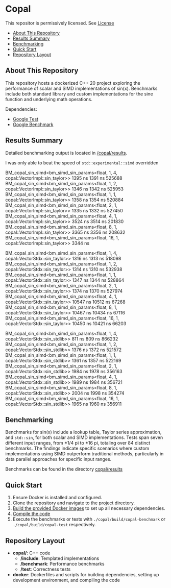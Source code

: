 # Copal
This repositor is permissively licensed. See [License](./LICENSE)

* [About This Repository](#about-this-repository)
* [Results Summary](#results-summary)
* [Benchmarking](#benchmarking)
* [Quick Start](#quick-start)
* [Repository Layout](#repository-layout)

## About This Repository
This repository hosts a dockerized C++ 20 project exploring the performance of scalar and SIMD implementations of sin(x). Benchmarks include both standard library and custom implementations for the sine function and underlying math operations.

Dependencies:
* [Google Test](https://github.com/google/googletest)
* [Google Benchmark](https://github.com/google/benchmark)

## Results Summary
Detailed benchmarking output is located in [/copal/results](/copal/results/2024-07-10-optimized.md).

I was only able to beat the speed of `std::experimental::simd` overridden 



BM_copal_sin_simd<bm_simd_sin_params<float,  1, 4, copal::VectorImpl<float>::sin_taylor>>          1395 ns         1391 ns      525688
BM_copal_sin_simd<bm_simd_sin_params<float,  1, 2, copal::VectorImpl<float>::sin_taylor>>          1346 ns         1342 ns      525953
BM_copal_sin_simd<bm_simd_sin_params<float,  1, 1, copal::VectorImpl<float>::sin_taylor>>          1358 ns         1354 ns      520884
BM_copal_sin_simd<bm_simd_sin_params<float,  2, 1, copal::VectorImpl<float>::sin_taylor>>          1335 ns         1332 ns      527450
BM_copal_sin_simd<bm_simd_sin_params<float,  4, 1, copal::VectorImpl<float>::sin_taylor>>          3524 ns         3514 ns      201830
BM_copal_sin_simd<bm_simd_sin_params<float,  8, 1, copal::VectorImpl<float>::sin_taylor>>          3365 ns         3356 ns      208632
BM_copal_sin_simd<bm_simd_sin_params<float, 16, 1, copal::VectorImpl<float>::sin_taylor>>          3344 ns 

BM_copal_sin_simd<bm_simd_sin_params<float,  1, 4, copal::VectorStdx<float>::sin_taylor>>          1316 ns         1313 ns      518098
BM_copal_sin_simd<bm_simd_sin_params<float,  1, 2, copal::VectorStdx<float>::sin_taylor>>          1314 ns         1310 ns      532938
BM_copal_sin_simd<bm_simd_sin_params<float,  1, 1, copal::VectorStdx<float>::sin_taylor>>          1347 ns         1344 ns      528864
BM_copal_sin_simd<bm_simd_sin_params<float,  2, 1, copal::VectorStdx<float>::sin_taylor>>          1374 ns         1370 ns      527974
BM_copal_sin_simd<bm_simd_sin_params<float,  4, 1, copal::VectorStdx<float>::sin_taylor>>         10547 ns        10512 ns       67268
BM_copal_sin_simd<bm_simd_sin_params<float,  8, 1, copal::VectorStdx<float>::sin_taylor>>         10467 ns        10434 ns       67116
BM_copal_sin_simd<bm_simd_sin_params<float, 16, 1, copal::VectorStdx<float>::sin_taylor>>         10450 ns        10421 ns       66203

BM_copal_sin_simd<bm_simd_sin_params<float,  1, 4, copal::VectorStdx<float>::sin_stdlib>>           811 ns          809 ns      866232
BM_copal_sin_simd<bm_simd_sin_params<float,  1, 2, copal::VectorStdx<float>::sin_stdlib>>          1376 ns         1372 ns      521572
BM_copal_sin_simd<bm_simd_sin_params<float,  1, 1, copal::VectorStdx<float>::sin_stdlib>>          1361 ns         1357 ns      522169
BM_copal_sin_simd<bm_simd_sin_params<float,  2, 1, copal::VectorStdx<float>::sin_stdlib>>          1984 ns         1978 ns      356163
BM_copal_sin_simd<bm_simd_sin_params<float,  4, 1, copal::VectorStdx<float>::sin_stdlib>>          1989 ns         1984 ns      356721
BM_copal_sin_simd<bm_simd_sin_params<float,  8, 1, copal::VectorStdx<float>::sin_stdlib>>          2004 ns         1998 ns      354274
BM_copal_sin_simd<bm_simd_sin_params<float, 16, 1, copal::VectorStdx<float>::sin_stdlib>>          1965 ns         1960 ns      356911




## Benchmarking
Benchmarks for sin(x) include a lookup table, Taylor series approximation, and `std::sin`, for both scalar and SIMD implementations. Tests span seven different input ranges, from ±1/4 pi to ±16 pi, totaling over 84 distinct benchmarks. The findings indicate specific scenarios where custom implementations using SIMD outperform traditional methods, particularly in data parallel approaches for specific input ranges.

Benchmarks can be found in the directory [copal/results](copal/results)

## Quick Start
1. Ensure Docker is installed and configured.
2. Clone the repository and navigate to the project directory.
3. [Build the provided Docker images](docker/README.md) to set up all necessary dependencies.
4. [Compile the code](copal/BUILD.md)
5. Execute the benchmarks or tests with `./copal/build/copal-benchmark` or `./copal/build/copal-test` respectively.

## Repository Layout
- **copal/**: C++ code
    - **/include**: Templated implementations
    - **/benchmark**: Performance benchmarks
    - **/test**: Correctness tests
- **docker**: Dockerfiles and scripts for building dependencies, setting up development environment, and compiling the code
